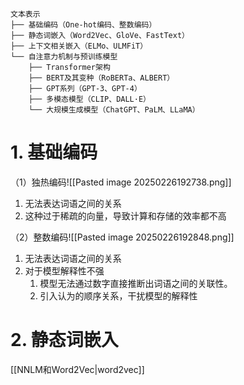```
文本表示
├── 基础编码（One-hot编码、整数编码）
├── 静态词嵌入（Word2Vec、GloVe、FastText）
├── 上下文相关嵌入（ELMo、ULMFiT）
└── 自注意力机制与预训练模型
    ├── Transformer架构
    ├── BERT及其变种（RoBERTa、ALBERT）
    ├── GPT系列（GPT-3、GPT-4）
    ├── 多模态模型（CLIP、DALL·E）
    └── 大规模生成模型（ChatGPT、PaLM、LLaMA）
```

# 1. 基础编码
（1）独热编码![[Pasted image 20250226192738.png]]

1. 无法表达词语之间的关系
2. 这种过于稀疏的向量，导致计算和存储的效率都不高

（2）整数编码![[Pasted image 20250226192848.png]]
1. 无法表达词语之间的关系
2. 对于模型解释性不强
	1. 模型无法通过数字直接推断出词语之间的关联性。
	2. 引入认为的顺序关系，干扰模型的解释性

# 2. 静态词嵌入
[[NNLM和Word2Vec|word2vec]]
